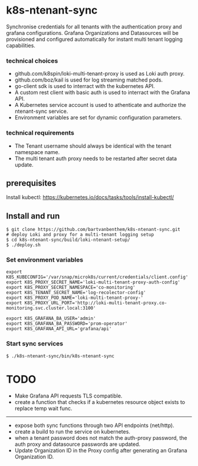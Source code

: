 # k8s-ntenant-sync
Synchronise credentials for all tenants with the authentication proxy and grafana configurations. Grafana Organizations and Datasources will be provisioned and configured automatically for instant multi tenant logging capabilities.

### technical choices
* github.com/k8spin/loki-multi-tenant-proxy is used as Loki auth proxy.
* github.com/boz/kail is used for log streaming matched pods.
* go-client sdk is used to interract with the kubernetes API.
* A custom rest client with basic auth is used to interract with the Grafana API.
* A Kubernetes service account is used to athenticate and authorize the ntenant-sync service.
* Environment variables are set for dynamic configuration parameters.

### technical requirements
* The Tenant username should always be identical with the tenant namespace name.
* The multi tenant auth proxy needs to be restarted after secret data update.

## prerequisites
Install kubectl: https://kubernetes.io/docs/tasks/tools/install-kubectl/

## Install and run
```shell
$ git clone https://github.com/bartvanbenthem/k8s-ntenant-sync.git
# deploy Loki and proxy for a multi-tenant logging setup
$ cd k8s-ntenant-sync/build/loki-ntenant-setup/
$ ./deploy.sh
```

### Set environment variables
```shell
export K8S_KUBECONFIG='/var/snap/microk8s/current/credentials/client.config'
export K8S_PROXY_SECRET_NAME='loki-multi-tenant-proxy-auth-config'
export K8S_PROXY_SECRET_NAMESPACE='co-monitoring'
export K8S_TENANT_SECRET_NAME='log-recolector-config'
export K8S_PROXY_POD_NAME='loki-multi-tenant-proxy-'
export K8S_PROXY_URL_PORT='http://loki-multi-tenant-proxy.co-monitoring.svc.cluster.local:3100'

export K8S_GRAFANA_BA_USER='admin'
export K8S_GRAFANA_BA_PASSWORD='prom-operator'
export K8S_GRAFANA_API_URL='grafana/api'
```
### Start sync services
```shell
$ ./k8s-ntenant-sync/bin/k8s-ntenant-sync
```

# TODO
* Make Grafana API requests TLS compatible.
* create a function that checks if a kubernetes resource object exists to replace temp wait func.
---
* expose both sync functions through two API endpoints (net/http).
* create a build to run the service on kubernetes.
* when a tenant password does not match the auth-proxy password, the auth proxy and datasource passwords are updated.
* Update Organization ID in the Proxy config after generating an Grafana Organization ID.

